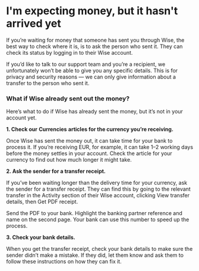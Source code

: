 # I'm expecting money, but it hasn't arrived yet

If you’re waiting for money that someone has sent you through Wise, the best way to check where it is, is to ask the person who sent it. They can check its status by logging in to their Wise account.

If you’d like to talk to our support team and you’re a recipient, we unfortunately won’t be able to give you any specific details. This is for privacy and security reasons — we can only give information about a transfer to the person who sent it.

### What if Wise already sent out the money? 

Here’s what to do if Wise has already sent the money, but it’s not in your account yet.

 **1\. Check our** **Currencies** **articles for the currency you’re receiving.**

Once Wise has sent the money out, it can take time for your bank to process it. If you’re receiving EUR, for example, it can take 1–2 working days before the money settles in your account. Check the article for your currency to find out how much longer it might take.

 **2\. Ask the sender for a transfer receipt.**

If you’ve been waiting longer than the delivery time for your currency, ask the sender for a transfer receipt. They can find this by going to the relevant transfer in the Activity section of their Wise account, clicking View transfer details, then Get PDF receipt.

Send the PDF to your bank. Highlight the banking partner reference and name on the second page. Your bank can use this number to speed up the process.

 **3\. Check your bank details.**

When you get the transfer receipt, check your bank details to make sure the sender didn’t make a mistake. If they did, let them know and ask them to follow these instructions on how they can fix it.